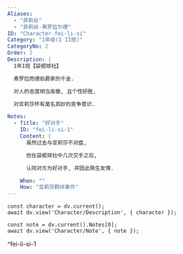 ```yaml
---
Aliases:
  - "菲莉丝"
  - "菲莉丝·弗罗拉尔德"
ID: "Character.fei-li-si"
Category: "1年级(I II班)"
CategoryNo: 2
Order: 2
Description: |
  1年I班【袋棍球社】

  弗罗拉而德伯爵家的千金.

  对人的态度相当高傲, 且个性好胜,

  对亚莉莎怀有莫名其妙的竞争意识.

Notes:
  - Title: "好对手"
    ID: "fei-li-si-1"
    Content: |
      虽然过去与亚莉莎不对盘,

      但在袋棍球社中几次交手之后,

      认同对方为好对手, 并因此萌生友情.

    When: ""
    How: "亚莉莎羁绊事件"
---
```

```dataviewjs
const character = dv.current();
await dv.view('Character/Description', { character });
```

```dataviewjs
const note = dv.current().Notes[0];
await dv.view('Character/Note', { note });
```
^fei-li-si-1